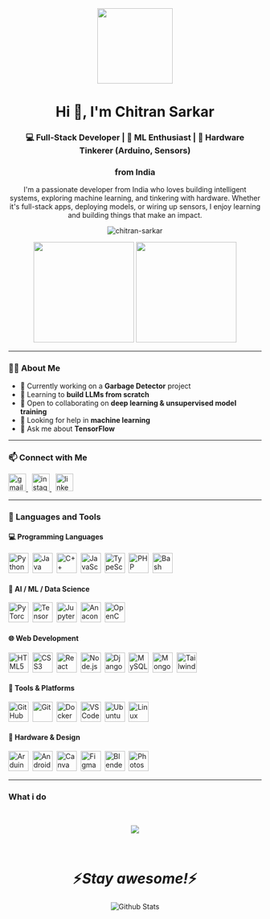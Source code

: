 <div align="center">
  <img height="150" src="https://media.giphy.com/media/M9gbBd9nbDrOTu1Mqx/giphy.gif" />
</div>

<h1 align="center">Hi 👋, I'm Chitran Sarkar</h1>
<h3 align="center">💻 Full-Stack Developer | 🤖 ML Enthusiast | 🔧 Hardware Tinkerer (Arduino, Sensors)</h3 align="center">
<h3 align="center">from India</h3>

<p align="center">
  I'm a passionate developer from India who loves building intelligent systems, exploring machine learning, and tinkering with hardware. Whether it's full-stack apps, deploying models, or wiring up sensors, I enjoy learning and building things that make an impact.
</p>

<p align="center">
  <img src="https://komarev.com/ghpvc/?username=chitran-sarkar&label=Profile%20views&color=0e75b6&style=flat" alt="chitran-sarkar" />
</p>

<p align="center">
  <img src="https://github-readme-stats.vercel.app/api?username=chitran-sarkar&show_icons=true&theme=radical" height="200"/>
  <img src="https://github-readme-stats.vercel.app/api/top-langs?username=chitran-sarkar&layout=compact&theme=radical" height="200"/>
</p>

---

### 👩‍💻 About Me

- 🔭 Currently working on a **Garbage Detector** project  
- 🌱 Learning to **build LLMs from scratch**  
- 👯 Open to collaborating on **deep learning & unsupervised model training**  
- 🤝 Looking for help in **machine learning**  
- 💬 Ask me about **TensorFlow**

---

### 📫 Connect with Me

<p align="left">
  <a href="mailto:sarkarchitran@gmail.com" target="_blank">
    <img src="https://img.shields.io/static/v1?message=Gmail&logo=gmail&label=&color=D14836&logoColor=white&labelColor=&style=for-the-badge" height="35" alt="gmail logo" />
  </a>  
  &nbsp;
  <a href="https://instagram.com/_.duh.its_chitran._" target="_blank">
    <img src="https://img.shields.io/static/v1?message=Instagram&logo=instagram&label=&color=E4405F&logoColor=white&labelColor=&style=for-the-badge" height="35" alt="instagram logo" />
  </a>
  &nbsp;
  <a href="https://www.linkedin.com/in/chitran-sarkar-50544b374" target="_blank">
    <img src="https://img.shields.io/static/v1?message=LinkedIn&logo=linkedin&label=&color=0077B5&logoColor=white&labelColor=&style=for-the-badge" height="35" alt="linkedin logo" />
  </a>
</p>

---

### 🧠 Languages and Tools

#### 💻 Programming Languages
<p align="left">
  <img src="https://cdn.jsdelivr.net/gh/devicons/devicon/icons/python/python-original.svg" height="40" title="Python"/>&nbsp;
  <img src="https://cdn.jsdelivr.net/gh/devicons/devicon/icons/java/java-original.svg" height="40" title="Java"/>&nbsp;
  <img src="https://cdn.jsdelivr.net/gh/devicons/devicon/icons/cplusplus/cplusplus-original.svg" height="40" title="C++"/>&nbsp;
  <img src="https://cdn.jsdelivr.net/gh/devicons/devicon/icons/javascript/javascript-original.svg" height="40" title="JavaScript"/>&nbsp;
  <img src="https://cdn.jsdelivr.net/gh/devicons/devicon/icons/typescript/typescript-original.svg" height="40" title="TypeScript"/>&nbsp;
  <img src="https://cdn.jsdelivr.net/gh/devicons/devicon/icons/php/php-original.svg" height="40" title="PHP"/>&nbsp;
  <img src="https://cdn.jsdelivr.net/gh/devicons/devicon/icons/bash/bash-original.svg" height="40" title="Bash"/>&nbsp;
</p>

#### 🔬 AI / ML / Data Science
<p align="left">
  <img src="https://cdn.jsdelivr.net/gh/devicons/devicon/icons/pytorch/pytorch-original.svg" height="40" title="PyTorch"/>&nbsp;
  <img src="https://cdn.jsdelivr.net/gh/devicons/devicon/icons/tensorflow/tensorflow-original.svg" height="40" title="TensorFlow"/>&nbsp;
  <img src="https://cdn.jsdelivr.net/gh/devicons/devicon/icons/jupyter/jupyter-original.svg" height="40" title="Jupyter Notebook"/>&nbsp;
  <img src="https://cdn.jsdelivr.net/gh/devicons/devicon/icons/anaconda/anaconda-original.svg" height="40" title="Anaconda"/>&nbsp;
  <img src="https://cdn.jsdelivr.net/gh/devicons/devicon/icons/opencv/opencv-original.svg" height="40" title="OpenCV"/>&nbsp;
</p>

#### 🌐 Web Development
<p align="left">
  <img src="https://cdn.jsdelivr.net/gh/devicons/devicon/icons/html5/html5-original.svg" height="40" title="HTML5"/>&nbsp;
  <img src="https://cdn.jsdelivr.net/gh/devicons/devicon/icons/css3/css3-original.svg" height="40" title="CSS3"/>&nbsp;
  <img src="https://cdn.jsdelivr.net/gh/devicons/devicon/icons/react/react-original.svg" height="40" title="React"/>&nbsp;
  <img src="https://cdn.jsdelivr.net/gh/devicons/devicon/icons/nodejs/nodejs-original.svg" height="40" title="Node.js"/>&nbsp;
  <img src="https://cdn.jsdelivr.net/gh/devicons/devicon/icons/django/django-plain.svg" height="40" title="Django"/>&nbsp;
  <img src="https://cdn.jsdelivr.net/gh/devicons/devicon/icons/mysql/mysql-original.svg" height="40" title="MySQL"/>&nbsp;
  <img src="https://cdn.jsdelivr.net/gh/devicons/devicon/icons/mongodb/mongodb-original.svg" height="40" title="MongoDB"/>&nbsp;
  <img src="https://cdn.jsdelivr.net/gh/devicons/devicon/icons/tailwindcss/tailwindcss-original-wordmark.svg" height="40" title="Tailwind CSS"/>&nbsp;
</p>

#### 🧰 Tools & Platforms
<p align="left">
  <img src="https://cdn.jsdelivr.net/gh/devicons/devicon/icons/github/github-original.svg" height="40" title="GitHub"/>&nbsp;
  <img src="https://cdn.jsdelivr.net/gh/devicons/devicon/icons/git/git-original.svg" height="40" title="Git"/>&nbsp;
  <img src="https://cdn.jsdelivr.net/gh/devicons/devicon/icons/docker/docker-original.svg" height="40" title="Docker"/>&nbsp;
  <img src="https://cdn.jsdelivr.net/gh/devicons/devicon/icons/vscode/vscode-original.svg" height="40" title="VS Code"/>&nbsp;
  <img src="https://cdn.jsdelivr.net/gh/devicons/devicon/icons/ubuntu/ubuntu-plain.svg" height="40" title="Ubuntu"/>&nbsp;
  <img src="https://cdn.jsdelivr.net/gh/devicons/devicon/icons/linux/linux-original.svg" height="40" title="Linux"/>&nbsp;
</p>

#### 🤖 Hardware & Design
<p align="left">
  <img src="https://cdn.jsdelivr.net/gh/devicons/devicon/icons/arduino/arduino-original.svg" height="40" title="Arduino"/>&nbsp;
  <img src="https://cdn.jsdelivr.net/gh/devicons/devicon/icons/android/android-original.svg" height="40" title="Android"/>&nbsp;
  <img src="https://cdn.jsdelivr.net/gh/devicons/devicon/icons/canva/canva-original.svg" height="40" title="Canva"/>&nbsp;
  <img src="https://cdn.jsdelivr.net/gh/devicons/devicon/icons/figma/figma-original.svg" height="40" title="Figma"/>&nbsp;
  <img src="https://cdn.jsdelivr.net/gh/devicons/devicon/icons/blender/blender-original.svg" height="40" title="Blender"/>&nbsp;
  <img src="https://cdn.jsdelivr.net/gh/devicons/devicon/icons/photoshop/photoshop-plain.svg" height="40" title="Photoshop"/>&nbsp;
</p>

---
 ###  What i do


<br />


<p align="center">
   <img src="https://media.giphy.com/media/f9XgHHnPnDjOF1hWpl/giphy.gif" />
   </p>
   
   
<br />
<h1 align='center'>⚡️<i>Stay awesome!</i>⚡️</h1>
<p align="center">
        <img src="https://raw.githubusercontent.com/mayhemantt/mayhemantt/Update/svg/Bottom.svg" alt="Github Stats" />
</p>
